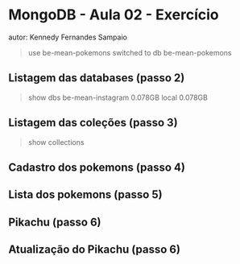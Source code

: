# MongoDB - Aula 02 - Exercício
autor: Kennedy Fernandes Sampaio

>use be-mean-pokemons
switched to db be-mean-pokemons

## Listagem das databases (passo 2)
>show dbs
be-mean-instagram    0.078GB
local                0.078GB

## Listagem das coleções (passo 3)
>show collections
>

## Cadastro dos pokemons (passo 4)


## Lista dos pokemons (passo 5)


## Pikachu (passo 6)


## Atualização do Pikachu (passo 6)
